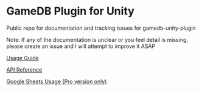# GameDB Plugin for Unity
Public repo for documentation and tracking issues for gamedb-unity-plugin

Note: If any of the documentation is unclear or you feel detail is missing, please create an issue and I will attempt to improve it ASAP

[Usage Guide](../../wiki)

[API Reference](../../wiki/API-Reference)

[Google Sheets Usage (Pro version only)](../../wiki/Google-Sheets-Import-Export)
